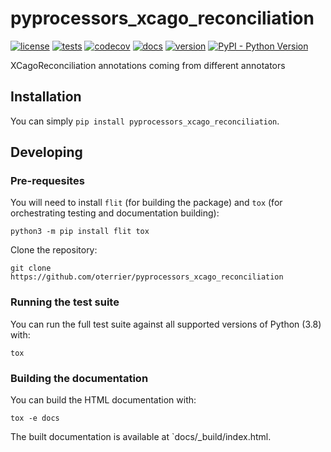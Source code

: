 # pyprocessors_xcago_reconciliation

[![license](https://img.shields.io/github/license/oterrier/pyprocessors_xcago_reconciliation)](https://github.com/oterrier/pyprocessors_xcago_reconciliation/blob/master/LICENSE)
[![tests](https://github.com/oterrier/pyprocessors_xcago_reconciliation/workflows/tests/badge.svg)](https://github.com/oterrier/pyprocessors_xcago_reconciliation/actions?query=workflow%3Atests)
[![codecov](https://img.shields.io/codecov/c/github/oterrier/pyprocessors_xcago_reconciliation)](https://codecov.io/gh/oterrier/pyprocessors_xcago_reconciliation)
[![docs](https://img.shields.io/readthedocs/pyprocessors_xcago_reconciliation)](https://pyprocessors_xcago_reconciliation.readthedocs.io)
[![version](https://img.shields.io/pypi/v/pyprocessors_xcago_reconciliation)](https://pypi.org/project/pyprocessors_xcago_reconciliation/)
[![PyPI - Python Version](https://img.shields.io/pypi/pyversions/pyprocessors_xcago_reconciliation)](https://pypi.org/project/pyprocessors_xcago_reconciliation/)

XCagoReconciliation annotations coming from different annotators

## Installation

You can simply `pip install pyprocessors_xcago_reconciliation`.

## Developing

### Pre-requesites

You will need to install `flit` (for building the package) and `tox` (for orchestrating testing and documentation building):

```
python3 -m pip install flit tox
```

Clone the repository:

```
git clone https://github.com/oterrier/pyprocessors_xcago_reconciliation
```

### Running the test suite

You can run the full test suite against all supported versions of Python (3.8) with:

```
tox
```

### Building the documentation

You can build the HTML documentation with:

```
tox -e docs
```

The built documentation is available at `docs/_build/index.html.
